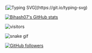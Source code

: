 [![Typing SVG](https://readme-typing-svg.herokuapp.com?font=&color=031462&size=24&lines=Hi...Evrey+one..I+am+Bihash..)](https://git.io/typing-svg)

[![Bihash07's GitHub stats](https://github-readme-stats.vercel.app/api?username=Bihash07)](https://github.com/Bihash07/github-readme-stats)

![visitors](https://visitor-badge.glitch.me/badge?page_id=Bihash07)

![snake gif](https://github.com/Bihash07/Bihash07/blob/output/github-contribution-grid-snake.gif)

[![GitHub followers](https://img.shields.io/github/followers/AvidCoder101.svg?style=social&label=Followers)](https://github.com/Bihash07?tab=followers)
